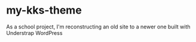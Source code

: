 # my-kks-theme
As a school project, I'm reconstructing an old site to a newer one built with Understrap WordPress
